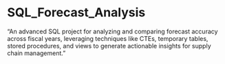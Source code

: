 # SQL_Forecast_Analysis
“An advanced SQL project for analyzing and comparing forecast accuracy across fiscal years, leveraging techniques like CTEs, temporary tables, stored procedures, and views to generate actionable insights for supply chain management.”
